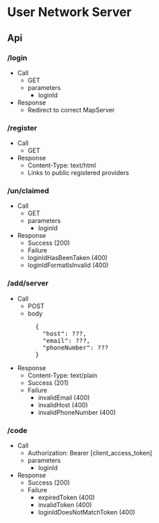 # User Network Server

## Api

### /login
- Call
  - GET
  - parameters
    - loginId
- Response
  - Redirect to correct MapServer

### /register
- Call
  - GET
- Response
  - Content-Type: text/html
  - Links to public registered providers

### /un/claimed
- Call
  - GET
  - parameters
    - loginId
- Response
  - Success (200)
  - Failure
  - loginIdHasBeenTaken (400)
  - loginIdFormatIsInvalid (400)

### /add/server
- Call
  - POST
  - body
    <pre>
      {
        "host": ???,
        "email": ???,
        "phoneNumber": ???
      }
    </pre>
- Response
  - Content-Type: text/plain
  - Success (201)
  - Failure
    - invalidEmail (400)
    - invalidHost (400)
    - invalidPhoneNumber (400)

### /code
- Call
  - Authorization: Bearer [client_access_token]
  - parameters
    - loginId
- Response
  - Success (200)
  - Failure
    - expiredToken (400)
    - invalidToken (400)
    - loginIdDoesNotMatchToken (400)
